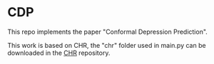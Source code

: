 # CDP

This repo implements the paper "Conformal Depression Prediction".

This work is based on CHR, the "chr" folder used in main.py can be downloaded in the [CHR](https://github.com/msesia/chr) repository.


